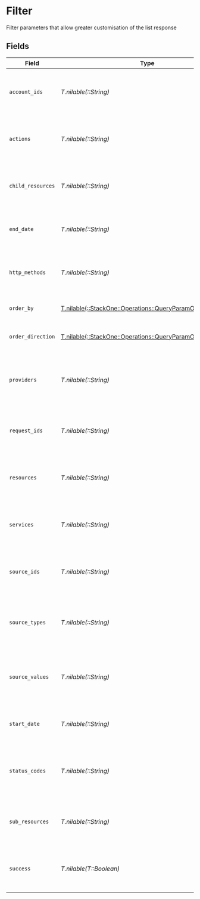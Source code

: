 # Filter

Filter parameters that allow greater customisation of the list response


## Fields

| Field                                                                                                              | Type                                                                                                               | Required                                                                                                           | Description                                                                                                        | Example                                                                                                            |
| ------------------------------------------------------------------------------------------------------------------ | ------------------------------------------------------------------------------------------------------------------ | ------------------------------------------------------------------------------------------------------------------ | ------------------------------------------------------------------------------------------------------------------ | ------------------------------------------------------------------------------------------------------------------ |
| `account_ids`                                                                                                      | *T.nilable(::String)*                                                                                              | :heavy_minus_sign:                                                                                                 | A comma-separated list of account IDs to filter the results by.                                                    | 45355976281015164504,45355976281015164505                                                                          |
| `actions`                                                                                                          | *T.nilable(::String)*                                                                                              | :heavy_minus_sign:                                                                                                 | A comma-separated list of actions to filter the results by.                                                        | download,upload                                                                                                    |
| `child_resources`                                                                                                  | *T.nilable(::String)*                                                                                              | :heavy_minus_sign:                                                                                                 | A comma-separated list of child resources to filter the results by.                                                | documents,time-off                                                                                                 |
| `end_date`                                                                                                         | *T.nilable(::String)*                                                                                              | :heavy_minus_sign:                                                                                                 | A ISO8601 date string to filter the results by end_date.                                                           | 2020-01-01T00:00:00.000Z                                                                                           |
| `http_methods`                                                                                                     | *T.nilable(::String)*                                                                                              | :heavy_minus_sign:                                                                                                 | A comma-separated list of HTTP methods to filter the results by.                                                   | GET,POST                                                                                                           |
| `order_by`                                                                                                         | [T.nilable(::StackOne::Operations::QueryParamOrderBy)](../../models/operations/queryparamorderby.md)               | :heavy_minus_sign:                                                                                                 | The field to order the results by.                                                                                 | created_at                                                                                                         |
| `order_direction`                                                                                                  | [T.nilable(::StackOne::Operations::QueryParamOrderDirection)](../../models/operations/queryparamorderdirection.md) | :heavy_minus_sign:                                                                                                 | The direction to order the results by.                                                                             | asc                                                                                                                |
| `providers`                                                                                                        | *T.nilable(::String)*                                                                                              | :heavy_minus_sign:                                                                                                 | A comma-separated list of provider keys to filter the results by.                                                  | ashby,greenhouse                                                                                                   |
| `request_ids`                                                                                                      | *T.nilable(::String)*                                                                                              | :heavy_minus_sign:                                                                                                 | A comma-separated list of request IDs to filter the results by.                                                    | adbf752f-6457-4ddd-89b3-98ae2252b83b,adbf752f-6457-4ddd-89b3-98ae2252b83c                                          |
| `resources`                                                                                                        | *T.nilable(::String)*                                                                                              | :heavy_minus_sign:                                                                                                 | A comma-separated list of resources to filter the results by.                                                      | employees,users                                                                                                    |
| `services`                                                                                                         | *T.nilable(::String)*                                                                                              | :heavy_minus_sign:                                                                                                 | A comma-separated list of services to filter the results by.                                                       | hris,ats                                                                                                           |
| `source_ids`                                                                                                       | *T.nilable(::String)*                                                                                              | :heavy_minus_sign:                                                                                                 | A comma-separated list of source IDs to filter the results by.                                                     |                                                                                                                    |
| `source_types`                                                                                                     | *T.nilable(::String)*                                                                                              | :heavy_minus_sign:                                                                                                 | A comma-separated list of source types to filter the results by.                                                   | DASHBOARD,SYNTHETIC_WEBHOOK                                                                                        |
| `source_values`                                                                                                    | *T.nilable(::String)*                                                                                              | :heavy_minus_sign:                                                                                                 | A comma-separated list of source values to filter the results by.                                                  |                                                                                                                    |
| `start_date`                                                                                                       | *T.nilable(::String)*                                                                                              | :heavy_minus_sign:                                                                                                 | A ISO8601 date string to filter the results by start_date.                                                         | 2020-01-01T00:00:00.000Z                                                                                           |
| `status_codes`                                                                                                     | *T.nilable(::String)*                                                                                              | :heavy_minus_sign:                                                                                                 | A comma-separated list of status codes to filter the results by.                                                   | 200,400                                                                                                            |
| `sub_resources`                                                                                                    | *T.nilable(::String)*                                                                                              | :heavy_minus_sign:                                                                                                 | A comma-separated list of sub resources to filter the results by.                                                  | documents,employees                                                                                                |
| `success`                                                                                                          | *T.nilable(T::Boolean)*                                                                                            | :heavy_minus_sign:                                                                                                 | A boolean value to filter the results by success or failure.                                                       | true                                                                                                               |